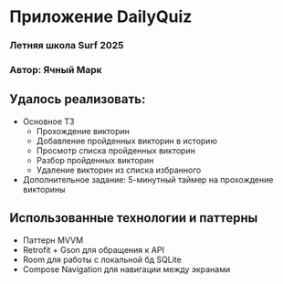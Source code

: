 # Приложение DailyQuiz
### Летняя школа Surf 2025
### Автор: Ячный Марк

## Удалось реализовать:
* Основное ТЗ
    - Прохождение викторин
    - Добавление пройденных викторин в историю
    - Просмотр списка пройденных викторин
    - Разбор пройденных викторин
    - Удаление викторин из списка избранного
* Дополнительное задание: 5-минутный таймер на прохождение викторины

## Использованные технологии и паттерны
* Паттерн MVVM
* Retrofit + Gson для обращения к API
* Room для работы с локальной бд SQLite
* Compose Navigation для навигации между экранами
